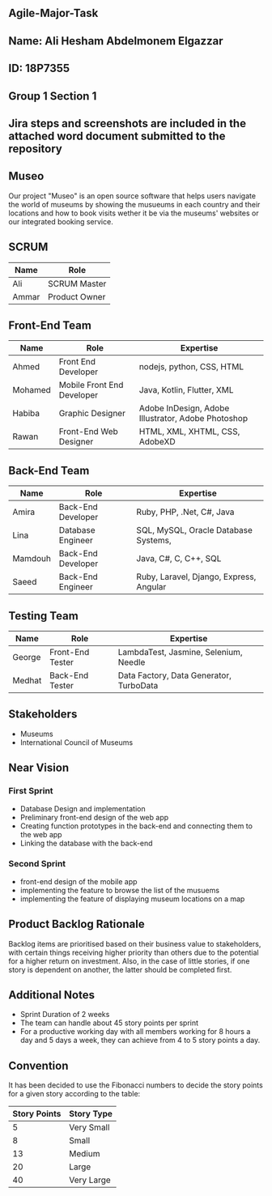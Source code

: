 ## Agile-Major-Task
## Name: Ali Hesham Abdelmonem Elgazzar
## ID: 18P7355
## Group 1 Section 1
## Jira steps and screenshots are included in the attached word document submitted to the repository 

## Museo 
Our project "Museo" is an open source software that helps users navigate the world of museums by showing the musueums in each country and their locations and how to book visits wether it be via the museums' websites or our integrated booking service.

## SCRUM
| Name  | Role          |
|-------|---------------|
| Ali   | SCRUM Master  |
| Ammar | Product Owner |

## Front-End Team
| Name    | Role                       | Expertise                                          |
|---------|----------------------------|----------------------------------------------------|
| Ahmed   | Front End Developer        | nodejs, python, CSS, HTML                          |
| Mohamed | Mobile Front End Developer | Java, Kotlin, Flutter, XML                         |
| Habiba  | Graphic Designer           | Adobe InDesign, Adobe Illustrator, Adobe Photoshop |
| Rawan   | Front-End Web Designer     | HTML, XML, XHTML, CSS, AdobeXD                     |

## Back-End Team
| Name    | Role               | Expertise                               |
|---------|--------------------|-----------------------------------------|
| Amira   | Back-End Developer | Ruby, PHP, .Net, C#, Java               |
| Lina    | Database Engineer  | SQL, MySQL, Oracle Database Systems,    |
| Mamdouh | Back-End Developer | Java, C#, C, C++, SQL                   |
| Saeed   | Back-End Engineer  | Ruby, Laravel, Django, Express, Angular |

## Testing Team
| Name   | Role             | Expertise                               |
|--------|------------------|-----------------------------------------|
| George | Front-End Tester | LambdaTest, Jasmine, Selenium, Needle   |
| Medhat | Back-End Tester  | Data Factory, Data Generator, TurboData |

## Stakeholders
- Museums
- International Council of Museums

## Near Vision
### First Sprint
- Database Design and implementation 
- Preliminary front-end design of the web app
- Creating function prototypes in the back-end and connecting them to the web app
- Linking the database with the back-end 

### Second Sprint
- front-end design of the mobile app 
- implementing the feature to browse the list of the musuems 
- implementing the feature of displaying museum locations on a map

## Product Backlog Rationale
Backlog items are prioritised based on their business value to stakeholders, with certain things receiving higher priority than others due to the potential for a higher return on investment. Also, in the case of little stories, if one story is dependent on another, the latter should be completed first.

## Additional Notes
- Sprint Duration of 2 weeks
- The team can handle about 45 story points per sprint 
- For a productive working day with all members working for 8 hours a day and 5 days a week, they can achieve from 4 to 5 story points a day. 

## Convention
It has been decided to use the Fibonacci numbers to decide the story points for a given story according to the table: 

| Story Points | Story Type |
|--------------|------------|
| 5            | Very Small |
| 8            | Small      |
| 13           | Medium     |
| 20           | Large      |
| 40           | Very Large |

















